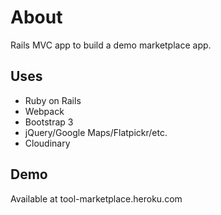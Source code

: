 # About
Rails MVC app to build a demo marketplace app.

## Uses
- Ruby on Rails
- Webpack
- Bootstrap 3
- jQuery/Google Maps/Flatpickr/etc.
- Cloudinary

## Demo
Available at tool-marketplace.heroku.com
